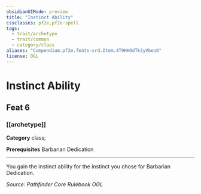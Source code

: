 ```yaml
---
obsidianUIMode: preview
title: "Instinct Ability"
cssclasses: pf2e,pf2e-spell
tags:
  - trait/archetype
  - trait/common
  - category/class
aliases: "Compendium.pf2e.feats-srd.Item.4T9HHOdTk3yVbeoO"
license: OGL
---
```

# Instinct Ability
## Feat 6
### [[archetype]]

**Category** class; 



**Prerequisites** Barbarian Dedication
* * *
You gain the instinct ability for the instinct you chose for Barbarian Dedication.

*Source: Pathfinder Core Rulebook*
*OGL*